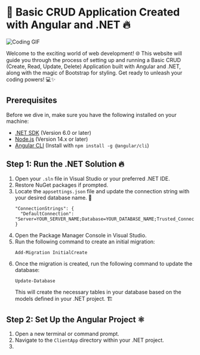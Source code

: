 
</head>
<body>
  <h1 style="animation-delay: 0.2s;">🚀 Basic CRUD Application Created with Angular and .NET 🔥</h1>
  <div class="social-links" style="animation-delay: 0.4s;">
    <a href="https://angular.io/" target="_blank" rel="noopener noreferrer"><i class="fab fa-angular"></i></a>
    <a href="https://dotnet.microsoft.com/" target="_blank" rel="noopener noreferrer"><i class="fab fa-dot-circle"></i></a>
    <a href="https://getbootstrap.com/" target="_blank" rel="noopener noreferrer"><i class="fab fa-bootstrap"></i></a>
  </div>
  <img class="gif" src="https://media.giphy.com/media/qgQUggAC3Pfv687qPC/giphy.gif" alt="Coding GIF" style="animation-delay: 0.6s;">
  <p style="animation-delay: 0.8s;">Welcome to the exciting world of web development! 🌐 This website will guide you through the process of setting up and running a Basic CRUD (Create, Read, Update, Delete) Application built with Angular and .NET, along with the magic of Bootstrap for styling. Get ready to unleash your coding powers! 💻✨</p>
  <h2 style="animation-delay: 1s;">Prerequisites</h2>
  <p style="animation-delay: 1.2s;">Before we dive in, make sure you have the following installed on your machine:</p>
  <ul style="animation-delay: 1.4s;">
    <li><a href="https://dotnet.microsoft.com/download" target="_blank" rel="noopener noreferrer">.NET SDK</a> (Version 6.0 or later)</li>
    <li><a href="https://nodejs.org/en/download/" target="_blank" rel="noopener noreferrer">Node.js</a> (Version 14.x or later)</li>
    <li><a href="https://angular.io/cli" target="_blank" rel="noopener noreferrer">Angular CLI</a> (Install with <code>npm install -g @angular/cli</code>)</li>
  </ul>
  <h2 style="animation-delay: 1.6s;">Step 1: Run the .NET Solution 🔥</h2>
  <ol style="animation-delay: 1.8s;">
    <li>Open your <code>.sln</code> file in Visual Studio or your preferred .NET IDE.</li>
    <li>Restore NuGet packages if prompted.</li>
    <li>Locate the <code>appsettings.json</code> file and update the connection string with your desired database name. 📝
      <pre><code>"ConnectionStrings": {
  "DefaultConnection": "Server=YOUR_SERVER_NAME;Database=YOUR_DATABASE_NAME;Trusted_Connection=True;MultipleActiveResultSets=true"
}</code></pre>
    </li>
    <li>Open the Package Manager Console in Visual Studio.</li>
    <li>Run the following command to create an initial migration:
      <pre><code>Add-Migration InitialCreate</code></pre>
    </li>
    <li>Once the migration is created, run the following command to update the database:
      <pre><code>Update-Database</code></pre>
      This will create the necessary tables in your database based on the models defined in your .NET project. 🏗️
    </li>
  </ol>
  <h2 style="animation-delay: 2s;">Step 2: Set Up the Angular Project ⚛️</h2>
  <ol style="animation-delay: 2.2s;">
    <li>Open a new terminal or command prompt.</li>
    <li>Navigate to the <code>ClientApp</code> directory within your .NET project.</li>
    <li
